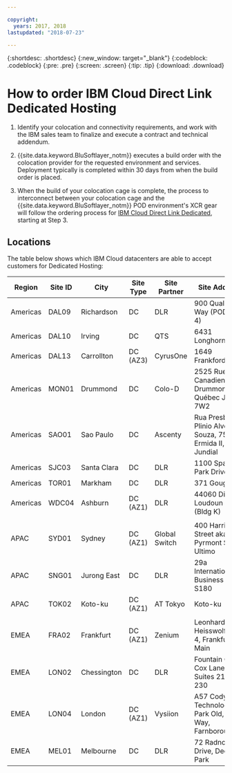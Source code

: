 ```yaml
---

copyright:
  years: 2017, 2018
lastupdated: "2018-07-23"

---
```


{:shortdesc: .shortdesc}
{:new_window: target="_blank"}
{:codeblock: .codeblock}
{:pre: .pre}
{:screen: .screen}
{:tip: .tip}
{:download: .download}

# How to order IBM Cloud Direct Link Dedicated Hosting

1. Identify your colocation and connectivity requirements, and work with the IBM sales team to finalize and execute a contract and technical addendum.
2. {{site.data.keyword.BluSoftlayer_notm}} executes a build order with the colocation provider for the requested environment and services. Deployment typically is completed within 30 days from when the build order is placed.

3. When the build of your colocation cage is complete, the process to interconnect between your colocation cage and the {{site.data.keyword.BluSoftlayer_notm}} POD environment's XCR gear will follow the ordering process for [IBM Cloud Direct Link Dedicated](order-nsp.html#how-to-order-ibm-cloud-direct-link-dedicated), starting at Step 3.

## Locations

The table below shows which IBM Cloud datacenters are able to accept customers for Dedicated Hosting:

| Region | Site ID | City | Site Type | Site Partner | Site Address |
|-------|-------|-------|-------|-------|-------|
| Americas | DAL09 | Richardson | DC | DLR | 900 Quality Way (PODS 1-4) |
| Americas | DAL10 | Irving | DC | QTS | 6431 Longhorn Dr. |
| Americas | DAL13 | Carrollton | DC (AZ3) | CyrusOne | 1649 Frankford Rd. |
| Americas | MON01 | Drummond  | DC | Colo-D  | 2525 Rue Canadien Drummondville, Québec J2C 7W2 |
| Americas | SAO01 | Sao Paulo | DC | Ascenty | Rua Presbitero Plinio Alves de Souza, 757 J. Ermida II, Jundial|
| Americas | SJC03 | Santa Clara | DC | DLR | 1100 Space Park Drive |
| Americas | TOR01 | Markham | DC | DLR | 371 Gough Rd. |
| Americas | WDC04 | Ashburn | DC (AZ1) | DLR | 44060 Digital Loudoun Plaza (Bldg K) |
|  |  |  |  |  |  |
| APAC |  SYD01 |  Sydney | DC (AZ1) | Global Switch  |  400 Harris Street aka 273 Pyrmont St. Ultimo |
| APAC |  SNG01 |  Jurong East |  DC | DLR |  29a International Business Park, S180 |
| APAC | TOK02  |  Koto-ku | DC (AZ1) | AT Tokyo  |  Koto-ku |
|  |  |  |  |  |  |
| EMEA | FRA02  | Frankfurt |  DC (AZ1) | Zenium   | Leonhard - Heisswolf Str. 4, Frankfurt am Main  |
| EMEA | LON02  | Chessington | DC  | DLR  |  Fountain Court, Cox Lane, Suites 210 and 230 |
| EMEA | LON04 | London |  DC (AZ1) |  Vysiion |  A57 Cody Technology Park Old, Victor Way, Farnborough |
| EMEA | MEL01 | Melbourne  |  DC |  DLR |  72 Radnor Drive, Deer Park |

